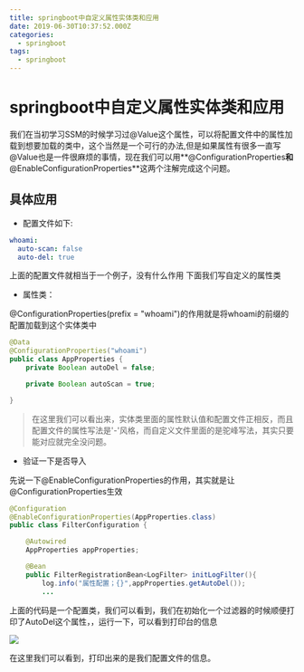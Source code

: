```yaml
---
title: springboot中自定义属性实体类和应用
date: 2019-06-30T10:37:52.000Z
categories:
  - springboot
tags:
  - springboot
---
```


# springboot中自定义属性实体类和应用

我们在当初学习SSM的时候学习过@Value这个属性，可以将配置文件中的属性加载到想要加载的类中，这个当然是一个可行的办法,但是如果属性有很多一直写@Value也是一件很麻烦的事情，现在我们可以用\*\*@ConfigurationProperties**和**@EnableConfigurationProperties\*\*这两个注解完成这个问题。

## 具体应用

* 配置文件如下:

```yaml
whoami:
  auto-scan: false
  auto-del: true
```

上面的配置文件就相当于一个例子，没有什么作用 下面我们写自定义的属性类

* 属性类：

@ConfigurationProperties(prefix = "whoami")的作用就是将whoami的前缀的配置加载到这个实体类中

```java
@Data
@ConfigurationProperties("whoami")
public class AppProperties {
    private Boolean autoDel = false;

    private Boolean autoScan = true;

}
```

> 在这里我们可以看出来，实体类里面的属性默认值和配置文件正相反，而且配置文件的属性写法是'-'风格，而自定义文件里面的是驼峰写法，其实只要能对应就完全没问题。

* 验证一下是否导入

先说一下@EnableConfigurationProperties的作用，其实就是让@ConfigurationProperties生效

```java
@Configuration
@EnableConfigurationProperties(AppProperties.class)
public class FilterConfiguration {

    @Autowired
    AppProperties appProperties;

    @Bean
    public FilterRegistrationBean<LogFilter> initLogFilter(){
        log.info("属性配置；{}",appProperties.getAutoDel());
        ...
```

上面的代码是一个配置类，我们可以看到，我们在初始化一个过滤器的时候顺便打印了AutoDel这个属性，，运行一下，可以看到打印台的信息

![](https://s2.ax1x.com/2019/06/30/ZlXeRs.png)

在这里我们可以看到，打印出来的是我们配置文件的信息。

